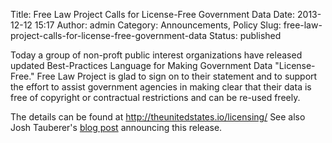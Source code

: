 Title: Free Law Project Calls for License-Free Government Data
Date: 2013-12-12 15:17
Author: admin
Category: Announcements, Policy
Slug: free-law-project-calls-for-license-free-government-data
Status: published

Today a group of non-proft public interest organizations have released
updated Best-Practices Language for Making Government Data
"License-Free." Free Law Project is glad to sign on to their statement
and to support the effort to assist government agencies in making clear
that their data is free of copyright or contractual restrictions and can
be re-used freely.

The details can be found at <http://theunitedstates.io/licensing/> See
also Josh Tauberer's [blog
post](http://razor.occams.info/blog/2013/12/12/updated-guidance-for-federal-agencies-open-data-licensing/)
announcing this release.

